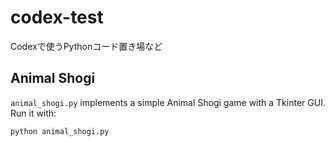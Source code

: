 # codex-test
Codexで使うPythonコード置き場など

## Animal Shogi

`animal_shogi.py` implements a simple Animal Shogi game with a Tkinter GUI. Run it with:

```
python animal_shogi.py
```

